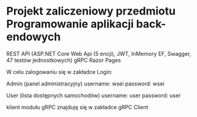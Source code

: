 # Projekt zaliczeniowy przedmiotu Programowanie aplikacji back-endowych

REST API (ASP.NET Core Web Api (5 encji), JWT, InMemory EF, Swagger, 47 testów jednostkowych)
gRPC
Razor Pages


W celu zalogowaniu się w zakładce Login:

Admin (panel administracyjny)
username: wsei
password: wsei

User (lista dostępnych samochodów)
username: user
password: user

klient modułu gRPC znajduję się w zakładce gRPC Client
